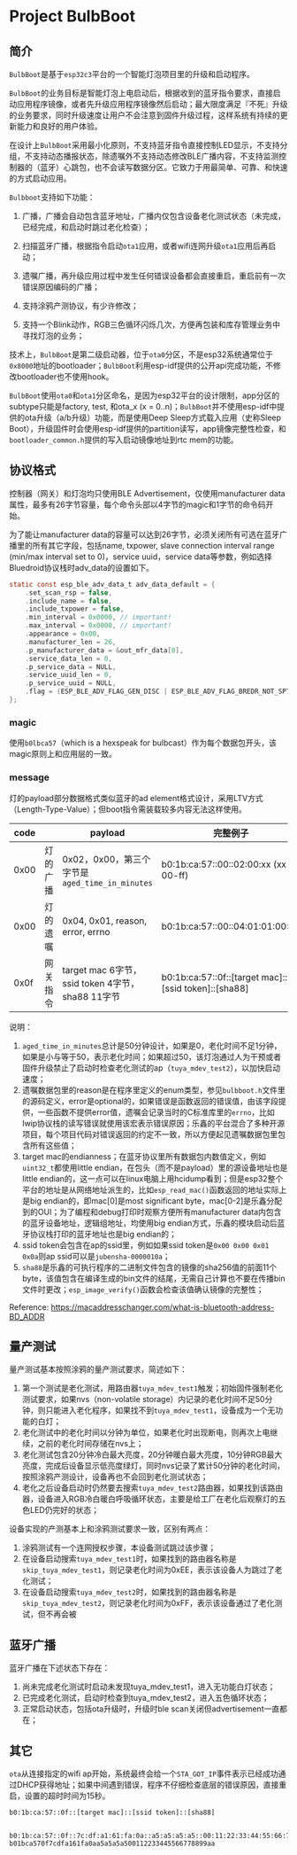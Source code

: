 # Project BulbBoot

## 简介

`BulbBoot`是基于`esp32c3`平台的一个智能灯泡项目里的升级和启动程序。



`BulbBoot`的业务目标是智能灯泡上电启动后，根据收到的蓝牙指令要求，直接启动应用程序镜像，或者先升级应用程序镜像然后启动；最大限度满足『不死』升级的业务要求，同时升级速度让用户不会注意到固件升级过程，这样系统有持续的更新能力和良好的用户体验。



在设计上`BulbBoot`采用最小化原则，不支持蓝牙指令直接控制LED显示，不支持分组，不支持动态播报状态，除遗嘱外不支持动态修改BLE广播内容，不支持监测控制器的（蓝牙）心跳包，也不会读写数据分区。它致力于用最简单、可靠、和快速的方式启动应用。



`Bulbboot`支持如下功能：

1. 广播，广播会自动包含蓝牙地址，广播内仅包含设备老化测试状态（未完成，已经完成，和启动时跳过老化检查）；
2. 扫描蓝牙广播，根据指令启动`ota1`应用，或者wifi连网升级`ota1`应用后再启动；
3. 遗嘱广播，再升级应用过程中发生任何错误设备都会直接重启，重启前有一次错误原因编码的广播；

4. 支持涂鸦产测协议，有少许修改；
5. 支持一个Blink动作，RGB三色循环闪烁几次，方便再包装和库存管理业务中寻找灯泡的业务；



技术上，`BulbBoot`是第二级启动器，位于`ota0`分区，不是esp32系统通常位于`0x8000`地址的bootloader；`BulbBoot`利用esp-idf提供的公开api完成功能，不修改bootloader也不使用hook。



`BulbBoot`使用`ota0`和`ota1`分区命名，是因为esp32平台的设计限制，app分区的subtype只能是factory, test, 和ota_x (x = 0..n)；`BulbBoot`并不使用esp-idf中提供的ota升级（a/b升级）功能，而是使用Deep Sleep方式载入应用（史称Sleep Boot），升级固件时会使用esp-idf提供的partition读写，app镜像完整性检查，和`bootloader_common.h`提供的写入启动镜像地址到rtc mem的功能。



## 协议格式

控制器（网关）和灯泡均只使用BLE Advertisement，仅使用manufacturer data属性，最多有26字节容量，每个命令头部以4字节的magic和1字节的命令码开始。



为了能让manufacturer data的容量可以达到26字节，必须关闭所有可选在蓝牙广播里的所有其它字段，包括name, txpower, slave connection interval range (min/max interval set to 0)，service uuid，service data等参数，例如选择Bluedroid协议栈时adv_data的设置如下。

```c
static const esp_ble_adv_data_t adv_data_default = {
    .set_scan_rsp = false,
    .include_name = false,
    .include_txpower = false,
    .min_interval = 0x0000, // important!
    .max_interval = 0x0000, // important!
    .appearance = 0x00,
    .manufacturer_len = 26,         
    .p_manufacturer_data = &out_mfr_data[0],
    .service_data_len = 0,
    .p_service_data = NULL,
    .service_uuid_len = 0,
    .p_service_uuid = NULL,
    .flag = (ESP_BLE_ADV_FLAG_GEN_DISC | ESP_BLE_ADV_FLAG_BREDR_NOT_SPT),
};
```



### magic

使用`b0lbca57`（which is a hexspeak for bulbcast）作为每个数据包开头，该magic原则上和应用层的一致。



### message

灯的payload部分数据格式类似蓝牙的ad element格式设计，采用LTV方式（Length-Type-Value）；但boot指令需装载较多内容无法这样使用。

| code |          | payload                                          | 完整例子                                             |
| ---- | -------- | ------------------------------------------------ | ---------------------------------------------------- |
| 0x00 | 灯的广播 | 0x02，0x00，第三个字节是`aged_time_in_minutes`   | b0:1b:ca:57::00::02:00:xx (xx = 00-ff)               |
| 0x00 | 灯的遗嘱 | 0x04, 0x01, reason, error, errno                 | b0:1b:ca:57::00::04:01:01:00:00                      |
| 0x0f | 网关指令 | target mac 6字节，ssid token 4字节，sha88 11字节 | b0:1b:ca:57::0f::[target mac]::[ssid token]::[sha88] |

说明：

1. `aged_time_in_minutes`总计是50分钟设计，如果是0，老化时间不足1分钟，如果是小与等于50，表示老化时间；如果超过50，该灯泡通过人为干预或者固件升级禁止了启动时检查老化测试的ap（`tuya_mdev_test2`），以加快启动速度；
2. 遗嘱数据包里的reason是在程序里定义的enum类型，参见`bulbboot.h`文件里的源码定义，error是optional的，如果错误是函数返回的错误值，由该字段提供，一些函数不提供error值，遗嘱会记录当时的C标准库里的`errno`，比如lwip协议栈的读写错误就使用该宏表示错误原因；乐鑫的平台混合了多种开源项目，每个项目代码对错误返回的约定不一致，所以方便起见遗嘱数据包里包含所有这些值；
3. target mac的endianness；在蓝牙协议里所有数据包内数值定义，例如`uint32_t`都使用little endian，在包头（而不是payload）里的源设备地址也是little endian的，这一点可以在linux电脑上用hcidump看到；但是esp32整个平台的地址是从网络地址派生的，比如`esp_read_mac()`函数返回的地址实际上是big endian的，即mac[0]是most significant byte，mac[0-2]是乐鑫分配到的OUI；为了编程和debug打印时观察方便所有manufacturer data内包含的蓝牙设备地址，逻辑组地址，均使用big endian方式，乐鑫的模块启动后蓝牙协议栈打印的蓝牙地址也是big endian的；
4. ssid token会包含在ap的ssid里，例如如果ssid token是`0x00 0x00 0x01 0x0a`则ap ssid可以是`jubensha-0000010a`；
5. `sha88`是乐鑫的可执行程序的二进制文件包含的镜像的sha256值的前面11个byte，该值包含在编译生成的bin文件的结尾，无需自己计算也不要在传播bin文件时更改；`esp_image_verify()`函数会检查该值确认镜像的完整性；



Reference: https://macaddresschanger.com/what-is-bluetooth-address-BD_ADDR



## 量产测试

量产测试基本按照涂鸦的量产测试要求，简述如下：

1. 第一个测试是老化测试，用路由器`tuya_mdev_test1`触发；初始固件强制老化测试要求，如果nvs（non-volatile storage）内记录的老化时间不足50分钟，则只能进入老化程序，如果找不到`tuya_mdev_test1`，设备成为一个无功能的白灯；
2. 老化测试中的老化时间以分钟为单位，如果老化时出现断电，则再次上电继续，之前的老化时间存储在nvs上；
3. 老化测试包含20分钟冷白最大亮度，20分钟暖白最大亮度，10分钟RGB最大亮度，完成后设备显示低亮度绿灯，同时nvs记录了累计50分钟的老化时间，按照涂鸦产测设计，设备再也不会回到老化测试状态；
4. 老化之后设备启动时仍然要去搜索`tuya_mdev_test2`路由器，如果找到该路由器，设备进入RGB冷白暖白呼吸循环状态，主要是给工厂在老化后观察灯的五色LED仍完好的状态；



设备实现的产测基本上和涂鸦测试要求一致，区别有两点：

1. 涂鸦测试有一个连网授权步骤，本设备测试跳过该步骤；
2. 在设备启动搜索`tuya_mdev_test1`时，如果找到的路由器名称是`skip_tuya_mdev_test1`，则记录老化时间为0xEE，表示该设备人为跳过了老化测试；
3. 在设备启动搜索`tuya_mdev_test2`时，如果找到的路由器名称是`skip_tuya_mdev_test2`，则记录老化时间为0xFF，表示该设备通过了老化测试，但不再会被



## 蓝牙广播

蓝牙广播在下述状态下存在：

1. 尚未完成老化测试时启动未发现tuya_mdev_test1，进入无功能白灯状态；
2. 已完成老化测试，启动时检查到tuya_mdev_test2，进入五色循环状态；
3. 正常启动状态，包括ota升级时，升级时ble scan关闭但advertisement一直都在；



## 其它

`ota`从连接指定的wifi ap开始，系统最终会给一个`STA_GOT_IP`事件表示已经成功通过DHCP获得地址；如果中间遇到错误，程序不仔细检查底层的错误原因，直接重启，设置的超时时间为15秒。





```
b0:1b:ca:57::0f::[target mac]::[ssid token]::[sha88]


b0:1b:ca:57::0f::7c:df:a1:61:fa:0a::a5:a5:a5:a5::00:11:22:33:44:55:66:77:88:99:aa
b01bca570f7cdfa161fa0aa5a5a5a500112233445566778899aa
```

